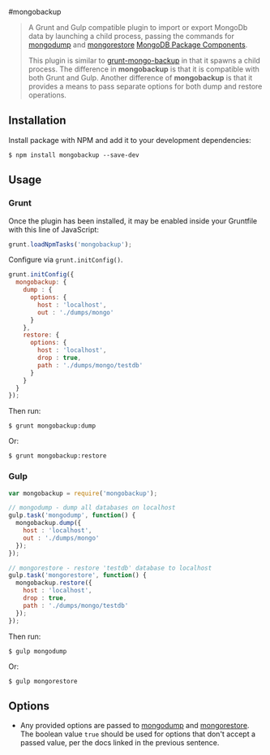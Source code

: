 #mongobackup

> A Grunt and Gulp compatible plugin to import or export MongoDb data by launching a child process, passing the commands for [mongodump](http://docs.mongodb.org/manual/reference/program/mongodump/) and [mongorestore](http://docs.mongodb.org/manual/reference/program/mongorestore/) [MongoDB Package Components](http://docs.mongodb.org/manual/reference/program/).
>
> This plugin is similar to [grunt-mongo-backup](https://github.com/seogrady/grunt-mongo-backup) in that it spawns a child process. The difference in **mongobackup** is that it is compatible with both Grunt and Gulp. Another difference of **mongobackup** is that it provides a means to pass separate options for both dump and restore operations.

## Installation

Install package with NPM and add it to your development dependencies:

```
$ npm install mongobackup --save-dev
```

## Usage

### Grunt

Once the plugin has been installed, it may be enabled inside your Gruntfile with this line of JavaScript:

```javascript
grunt.loadNpmTasks('mongobackup');
```

Configure via `grunt.initConfig()`.

```javascript
grunt.initConfig({
  mongobackup: {
    dump : {
      options: {
        host : 'localhost',
        out : './dumps/mongo'
      }
    },
    restore: {
      options: {
        host : 'localhost',
        drop : true,
        path : './dumps/mongo/testdb'
      }
    }
  }
});
```

Then run:

```
$ grunt mongobackup:dump
```

Or:

```
$ grunt mongobackup:restore
```

### Gulp

```javascript
var mongobackup = require('mongobackup');

// mongodump - dump all databases on localhost
gulp.task('mongodump', function() {
  mongobackup.dump({
    host : 'localhost',
    out : './dumps/mongo'
  });
});

// mongorestore - restore 'testdb' database to localhost
gulp.task('mongorestore', function() {
  mongobackup.restore({
    host : 'localhost',
    drop : true,
    path : './dumps/mongo/testdb'
  });
});
```

Then run:

```
$ gulp mongodump
```

Or:

```
$ gulp mongorestore
```

## Options

- Any provided options are passed to [mongodump](http://docs.mongodb.org/manual/reference/program/mongodump/) and [mongorestore](http://docs.mongodb.org/manual/reference/program/mongorestore/). The boolean value `true` should be used for options that don't accept a passed value, per the docs linked in the previous sentence.